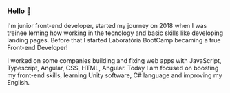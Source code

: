 ### Hello 💜
<p>I'm junior front-end developer, started my journey on 2018 when I was treinee lerning how working in the tecnology and basic skills like developing landing pages. Before that I started Laboratória BootCamp becaming a true Front-end Developer!</p>
<p>I worked on some companies building and fixing web apps with JavaScript, Typescript, Angular, CSS, HTML, Angular. Today I am focused on boosting my front-end skills, learning Unity software, C# language and improving my English.</p>
